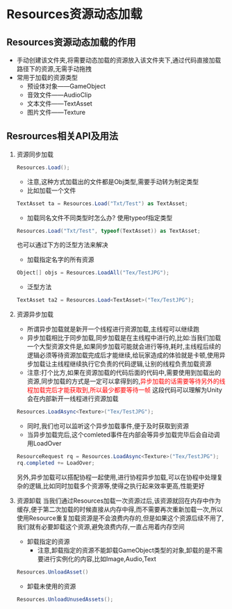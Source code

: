 # Resources资源动态加载
## Resources资源动态加载的作用
* 手动创建该文件夹,将需要动态加载的资源放入该文件夹下,通过代码直接加载路径下的资源,无需手动拖拽
* 常用于加载的资源类型
    * 预设体对象——GameObject
    * 音效文件——AudioClip
    * 文本文件——TextAsset
    * 图片文件——Texture
## Resrources相关API及用法
1. 资源同步加载
   ```csharp
   Resources.Load();
   ```
    * 注意,这种方式加载出的文件都是Obj类型,需要手动转为制定类型
    * 比如加载一个文件
   ```csharp
   TextAsset ta = Resources.Load("Txt/Test") as TextAsset; 
   ```
	* 加载同名文件不同类型时怎么办?
	使用typeof指定类型
	```csharp
   Resources.Load("Txt/Test", typeof(TextAsset)) as TextAsset;
   ```
   也可以通过下方的泛型方法来解决
   
   * 加载指定名字的所有资源
   ```csharp
   Object[] objs = Resources.LoadAll("Tex/TestJPG");
   ```
   
   * 泛型方法
   ```csharp
   TextAsset ta2 = Resources.Load<TextAsset>("Tex/TestJPG");
   ```
   
2. 资源异步加载
	* 所谓异步加载就是新开一个线程进行资源加载,主线程可以继续跑
	* 异步加载相比于同步加载,同步加载是在主线程中进行的,比如:当我们加载一个大型资源文件是,如果同步加载可能就会进行等待,耗时,主线程后续的逻辑必须等待资源加载完成后才能继续,给玩家造成的体验就是卡顿,使用异步加载让主线程继续执行它负责的代码逻辑,让别的线程负责加载资源
	* 注意:打个比方,如果在资源加载的代码后面的代码中,需要使用到加载出的资源,同步加载的方式是一定可以拿得到的,<font color = red>异步加载的话需要等待另外的线程加载完后才能获取到,所以最少都要等待一帧</font>
	这段代码可以理解为Unity会在内部新开一线程进行资源加载
	```csharp
	Resources.LoadAsync<Texture>("Tex/TestJPG");
	```
	* 同时,我们也可以监听这个异步加载事件,便于及时获取到资源
	* 当异步加载完后,这个comleted事件在内部会等异步加载完毕后会自动调用LoadOver
	```csharp
	ResourceRequest rq = Resources.LoadAsync<Texture>("Tex/TestJPG");
	rq.completed += LoadOver;
	```
	另外,异步加载可以搭配协程一起使用,进行协程异步加载,可以在协程中处理复杂的逻辑,比如同时加载多个资源等,使得之执行起来效率更高,性能更好
	
3. 资源卸载
	当我们通过Resources加载一次资源过后,该资源就回在内存中作为缓存,便于第二次加载的时候直接从内存中得,而不需要再次重新加载一次,所以使用Resource重复加载资源是不会浪费内存的,但是如果这个资源后续不用了,我们就有必要卸载这个资源,避免浪费内存,一直占用着内存空间
	* 卸载指定的资源
		* 注意,卸载指定的资源不能卸载GameObject类型的对象,卸载的是不需要进行实例化的内容,比如Image,Audio,Text	  
	```csharp
	Resources.UnloadAsset()
	```
	* 卸载未使用的资源
	```csharp
	Resources.UnloadUnusedAssets();
	```
	​		
